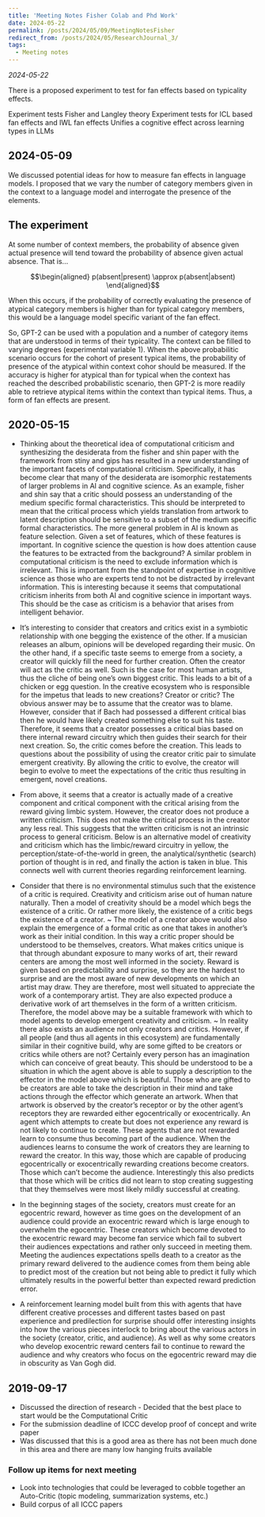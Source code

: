 ```yaml
---
title: 'Meeting Notes Fisher Colab and Phd Work'
date: 2024-05-22
permalink: /posts/2024/05/09/MeetingNotesFisher
redirect_from: /posts/2024/05/ResearchJournal_3/
tags:
  - Meeting notes
---
```


_2024-05-22_

There is a proposed experiment to test for fan effects based on typicality effects.

Experiment tests Fisher and Langley theory
Experiment tests for ICL based fan effects and IWL fan effects
Unifies a cognitive effect across learning types in LLMs

## 2024-05-09

We discussed potential ideas for how to measure fan effects in language models. I proposed that we vary the number of category members given in the context to a language model and interrogate the presence of the elements. 

## The experiment

At some number of context members, the probability of absence given actual presence will tend toward the probability of absence given actual absence. That is... 

$$\begin{aligned}
p(absent|present) \approx p(absent|absent)
\end{aligned}$$

When this occurs, if the probability of correctly evaluating the presence of atypical category members is higher than for typical category members, this would be a language model specific variant of the fan effect. 


So, GPT-2 can be used with a population and a number of category items that are understood in terms of their typicality. The context can be filled to varying degrees (experimental variable 1). When the above probabilitic scenario occurs for the cohort of present typical items, the probability of presence of the atypical within context cohor should be measured. If the accuracy is higher for atypical than for typical when the context has reached the described probabilistic scenario, then GPT-2 is more readily able to retrieve atypical items within the context than typical items. Thus, a form of fan effects are present. 

## 2020-05-15


- Thinking about the theoretical idea of computational criticism and synthesizing the desiderata from the fisher and shin paper with the framework from stiny and gips has resulted in a new understanding of the important facets of computational criticism. Specifically, it has become clear that many of the desiderata are isomorphic restatements of larger problems in AI and cognitive science. As an example, fisher and shin say that a critic should possess an understanding of the medium specific formal characteristics. This should be interpreted to mean that the critical process which yields translation from artwork to latent description should be sensitive to a subset of the medium specific formal characteristics. The more general problem in AI is known as feature selection. Given a set of features, which of these features is important. In cognitive science the question is how does attention cause the features to be extracted from the background? A similar problem in computational criticism is the need to exclude information which is irrelevant. This is important from the standpoint of expertise in cognitive science as those who are experts tend to not be distracted by irrelevant information. This is interesting because it seems that computational criticism inherits from both AI and cognitive science in important ways. This should be the case as criticism is a behavior that arises from intelligent behavior. 
  
- It’s interesting to consider that creators and critics exist in a symbiotic relationship with one begging the existence of the other. If a musician releases an album, opinions will be developed regarding their music. On the other hand, if a specific taste seems to emerge from a society, a creator will quickly fill the need for further creation. Often the creator will act as the critic as well. Such is the case for most human artists, thus the cliche of being one’s own biggest critic. This leads to a bit of a chicken or egg question. In the creative ecosystem who is responsible for the impetus that leads to new creations? Creator or critic? The obvious answer may be to assume that the creator was to blame. However, consider that if Bach had possessed a different critical bias then he would have likely created something else to suit his taste. Therefore, it seems that a creator possesses a critical bias based on there internal reward circuitry which then guides their search for their next creation. So, the critic comes before the creation. This leads to questions about the possibility of using the creator critic pair to simulate emergent creativity. By allowing the critic to evolve, the creator will begin to evolve to meet the expectations of the critic thus resulting in emergent, novel creations. 

- From above, it seems that a creator is actually made of a creative component and critical component with the critical arising from the reward giving limbic system. However, the creator does not produce a written criticism. This does not make the critical process in the creator any less real. This suggests that the written criticism is not an intrinsic process to general criticism. Below is an alternative model of creativity and criticism which has the limbic/reward circuitry in yellow, the perception/state-of-the-world in green, the analytical/synthetic (search) portion of thought is in red, and finally the action is taken in blue. This connects well with current theories regarding reinforcement learning. 

- Consider that there is no environmental stimulus such that the existence of a critic is required. Creativity and criticism arise out of human nature naturally. Then a model of creativity should be a model which begs the existence of a critic. Or rather more likely, the existence of a critic begs the existence of a creator. ~ The model of a creator above would also explain the emergence of a formal critic as one that takes in another’s work as their initial condition. In this way a critic proper should be understood to be themselves, creators. What makes critics unique is that through abundant exposure to many works of art, their reward centers are among the most well informed in the society. Reward is given based on predictability and surprise, so they are the hardest to surprise and are the most aware of new developments on which an artist may draw. They are therefore, most well situated to appreciate the work of a contemporary artist. They are also expected produce a derivative work of art themselves in the form of a written criticism. Therefore, the model above may be a suitable framework with which to model agents to develop emergent creativity and criticism. ~  In reality there also exists an audience not only creators and critics. However, if all people (and thus all agents in this ecosystem) are fundamentally similar in their cognitive build, why are some gifted to be creators or critics while others are not? Certainly every person has an imagination which can conceive of great beauty. This should be understood to be a situation in which the agent above is able to supply a description to the effector in the model above which is beautiful. Those who are gifted to be creators are able to take the description in their mind and take actions through the effector which generate an artwork. When that artwork is observed by the creator’s receptor or by the other agent’s receptors they are rewarded either egocentrically or exocentrically. An agent which attempts to create but does not experience any reward is not likely to continue to create. These agents that are not rewarded learn to consume thus becoming part of the audience. When the audiences learns to consume the work of creators they are learning to reward the creator. In this way, those which are capable of producing egocentrically or exocentrically rewarding creations become creators. Those which can’t become the audience. Interestingly this also predicts that those which will be critics did not learn to stop creating suggesting that they themselves were most likely mildly successful at creating. 

- In the beginning stages of the society, creators must create for an egocentric reward, however as time goes on the development of an audience could provide an exocentric reward which is large enough to overwhelm the egocentric. These creators which become devoted to the exocentric reward may become fan service which fail to subvert their audiences expectations and rather only succeed in meeting them. Meeting the audiences expectations spells death to a creator as the primary reward delivered to the audience comes from them being able to predict most of the creation but not being able to predict it fully which ultimately results in the powerful better than expected reward prediction error.

- A reinforcement learning model built from this with agents that have different creative processes and different tastes based on past experience and predilection for surprise should offer interesting insights into how the various pieces interlock to bring about the various actors in the society (creator, critic, and audience). As well as why some creators who develop exocentric reward centers fail to continue to reward the audience and why creators who focus on the egocentric reward may die in obscurity as Van Gogh did.


## 2019-09-17

- Discussed the direction of research - Decided that the best place to start would be the Computational Critic
- For the submission deadline of ICCC develop proof of concept and write paper
- Was discussed that this is a good area as there has not been much done in this area and there are many low hanging fruits available

### Follow up items for next meeting
- Look into technologies that could be leveraged to cobble together an Auto-Critic (topic modeling, summarization systems, etc.)
- Build corpus of all ICCC papers


